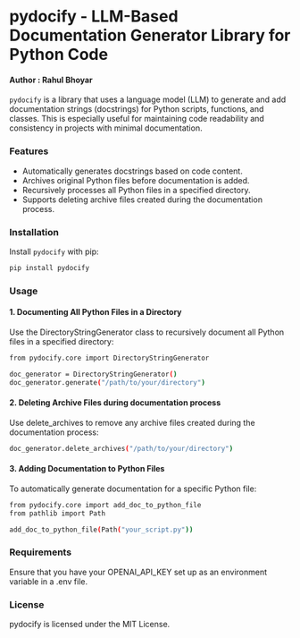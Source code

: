 # pydocify - LLM-Based Documentation Generator Library for Python Code

#### Author : Rahul Bhoyar

`pydocify` is a library that uses a language model (LLM) to generate and add documentation strings (docstrings) for Python scripts, functions, and classes. This is especially useful for maintaining code readability and consistency in projects with minimal documentation.

### Features
- Automatically generates docstrings based on code content.
- Archives original Python files before documentation is added.
- Recursively processes all Python files in a specified directory.
- Supports deleting archive files created during the documentation process.

### Installation
Install `pydocify` with pip:

```bash
pip install pydocify
```

### Usage

#### 1. Documenting All Python Files in a Directory
Use the DirectoryStringGenerator class to recursively document all Python files in a specified directory:

```bash
from pydocify.core import DirectoryStringGenerator

doc_generator = DirectoryStringGenerator()
doc_generator.generate("/path/to/your/directory")
```
#### 2. Deleting Archive Files during documentation process
Use delete_archives to remove any archive files created during the documentation process:

```bash
doc_generator.delete_archives("/path/to/your/directory")
```

#### 3. Adding Documentation to Python Files
To automatically generate documentation for a specific Python file:

```bash
from pydocify.core import add_doc_to_python_file
from pathlib import Path

add_doc_to_python_file(Path("your_script.py"))
```

### Requirements
Ensure that you have your OPENAI_API_KEY set up as an environment variable in a .env file.

### License
pydocify is licensed under the MIT License.